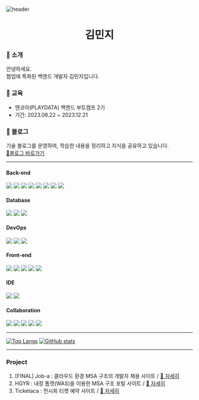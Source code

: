 ![header](https://capsule-render.vercel.app/api?type=wave&color=auto&height=300&section=header&text=hazzokko%20&fontSize=70)
<h1 align="center"> 김민지 </h1>

<h3>👋 소개</h3>
안녕하세요.<br>
협업에 특화된 백엔드 개발자 김민지입니다.<br>

<h3>📝 교육</h3>
<ul>
	<li>엔코아(PLAYDATA) 백엔드 부트캠프 2기</li>
	<li>기간: 2023.06.22 ~ 2023.12.21</li>
</ul>

<h3>📕 블로그</h3>
기술 블로그를 운영하여, 학습한 내용을 정리하고 지식을 공유하고 있습니다.<br>
<a href="https://hazzokko.tistory.com/">🔎블로그 바로가기</a>
<hr>

<div align>
  <h4> Back-end </h4>
	<img src="https://img.shields.io/badge/Java-007396?style=flat&logo=coffeescript&logoColor=white" />
	<img src="https://img.shields.io/badge/Spring-6DB33F?style=flat&logo=Spring&logoColor=white" />
	<img src="https://img.shields.io/badge/SpringBoot-6DB33F?style=flat&logo=SpringBoot&logoColor=white" />
  <img src="https://img.shields.io/badge/SpringMVC-6DB33F?style=flat&logo=SpringMVC&logoColor=white" />
  <img src="https://img.shields.io/badge/SpringDataJPA-6DB33F?style=flat&logo=SpringDataJPA&logoColor=white" />
  <img src="https://img.shields.io/badge/MyBatis-4A154B?style=flat&logo=birdscript&logoColor=white" />
  <img src="https://img.shields.io/badge/QueryDSL-2490D7?style=flat&logo=QueryDSL&logoColor=white" />
  <img src="https://img.shields.io/badge/Junit5-DD344C?style=flat&logo=Junit5&logoColor=white" />
</div>

<div align>
  <h4> Database </h4>
	<img src="https://img.shields.io/badge/MySQL-0D597F?style=flat&logo=MySQL&logoColor=white" />
	<img src="https://img.shields.io/badge/Oracle-DD0700?style=flat&logo=Oracle&logoColor=white" />
	<img src="https://img.shields.io/badge/MariaDB-F05032?style=flat&logo=MariaDB&logoColor=white" />
</div>

<div align>
  <h4> DevOps </h4>
	<img src="https://img.shields.io/badge/Docker-003DFF?style=flat&logo=Docker&logoColor=white" />
	<img src="https://img.shields.io/badge/AmazonRDS-527FFF?style=flat&logo=AmazonRDS&logoColor=white" />
	<img src="https://img.shields.io/badge/AmazonEC2-FF9900?style=flat&logo=AmazonEC2&logoColor=white" />
</div>

<div align>
  <h4> Front-end </h4>
  <img src="https://img.shields.io/badge/Thymeleaf-006600?style=flat&logo=Thymeleaf&logoColor=white" />
  <img src="https://img.shields.io/badge/jQuery-0769AD?style=flat&logo=jquery&logoColor=white" />
	<img src="https://img.shields.io/badge/JavaScript-F7DF1E?style=flat&logo=JavaScript&logoColor=white" />
  <img src="https://img.shields.io/badge/HTML5-E34F26?style=flat&logo=HTML5&logoColor=white" />
  <img src="https://img.shields.io/badge/CSS3-003DFF?style=flat&logo=CSS3&logoColor=white" />
</div>

<div align>
  <h4> IDE </h4>
  <img src="https://img.shields.io/badge/intelliJ-000000?style=flat&logo=intellijidea&logoColor=white" />
	<img src="https://img.shields.io/badge/eclipse-2C2255?style=flat&logo=eclipseide&logoColor=white" />
</div>

<div align>
  <h4> Collaboration </h4>
	<img src="https://img.shields.io/badge/Slack-4A154B?style=flat&logo=Slack&logoColor=white" />
	<img src="https://img.shields.io/badge/Notion-000000?style=flat&logo=Notion&logoColor=white" />
	<img src="https://img.shields.io/badge/Git-F05032?style=flat&logo=Git&logoColor=white" />
  <img src="https://img.shields.io/badge/Github-181717?style=flat&logo=SpringBoot&logoColor=white" />
  <img src="https://img.shields.io/badge/Figma-F24E1E?style=flat&logo=Figma&logoColor=white" />
</div>

<hr>

[![Top Langs](https://github-readme-stats.vercel.app/api/top-langs/?username=hazzokko&langs_count=8)](https://github.com/hazzokko/github-readme-stats)
[![GitHub stats](https://github-readme-stats.vercel.app/api?username=hazzokko)](https://github.com/hazzokko/github-readme-stats)


<hr>



### Project
<ol>
	<li>[FINAL] Job-a : 클라우드 환경 MSA 구조의 개발자 채용 사이트 / <a href="https://github.com/hazzokko/user-service">👀 자세히</a></li>
 	<li>HGYR : 내장 톰캣(WAS)을 이용한 MSA 구조 포털 사이트 / <a href="https://github.com/hazzokko/nonsan">👀 자세히</a></li>
 	<li>Ticketaca : 전시회 티켓 예약 사이트 / <a href="https://github.com/hazzokko/ticketaca">👀 자세히</a></li>
</ol>

<!--
**hazzokko/hazzokko** is a ✨ _special_ ✨ repository because its `README.md` (this file) appears on your GitHub profile.

Here are some ideas to get you started:

- 🔭 I’m currently working on ...
- 🌱 I’m currently learning ...
- 👯 I’m looking to collaborate on ...
- 🤔 I’m looking for help with ...
- 💬 Ask me about ...
- 📫 How to reach me: ...
- 😄 Pronouns: ...
- ⚡ Fun fact: ...
-->
